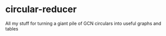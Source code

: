 # circular-reducer
All my stuff for turning a giant pile of GCN circulars into useful graphs and tables
